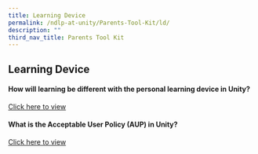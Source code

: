 ```yaml
---
title: Learning Device
permalink: /ndlp-at-unity/Parents-Tool-Kit/ld/
description: ""
third_nav_title: Parents Tool Kit
---
```

## Learning Device

#### How will learning be different with the personal learning device in Unity?

[Click here to view](/files/1%20How%20will%20learning%20be%20different%20with%20PLD%20in%20Unity.pdf)

#### What is the Acceptable User Policy (AUP) in Unity?

[Click here to view](/files/2%20Acceptable%20User%20Policy%20AUP.pdf)